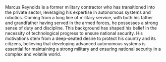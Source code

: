 Marcus Reynolds is a former military contractor who has transitioned into the private sector, leveraging his expertise in autonomous systems and robotics. Coming from a long line of military service, with both his father and grandfather having served in the armed forces, he possesses a strong sense of duty and discipline. This background has shaped his belief in the necessity of technological progress to ensure national security. His motivations stem from a deep-seated desire to protect his country and its citizens, believing that developing advanced autonomous systems is essential for maintaining a strong military and ensuring national security in a complex and volatile world.
